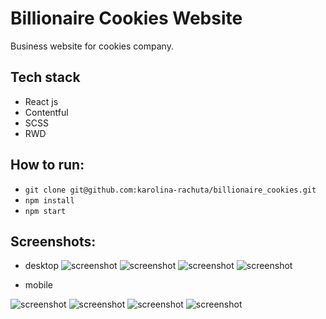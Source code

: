 # Billionaire Cookies Website
Business website for cookies company.

## Tech stack
- React js
- Contentful
- SCSS
- RWD


## How to run:
- `git clone git@github.com:karolina-rachuta/billionaire_cookies.git`
- `npm install`
- `npm start`

## Screenshots:
- desktop
![screenshot](./src/assets/screenshoots/pic1.png)
![screenshot](./src/assets/screenshoots/pic2.png)
![screenshot](./src/assets/screenshoots/pic3.png)
![screenshot](./src/assets/screenshoots/pic4.png)

- mobile

![screenshot](./src/assets/screenshoots/pic5.png)
![screenshot](./src/assets/screenshoots/pic6.png)
![screenshot](./src/assets/screenshoots/pic7.png)
![screenshot](./src/assets/screenshoots/pic8.png)
